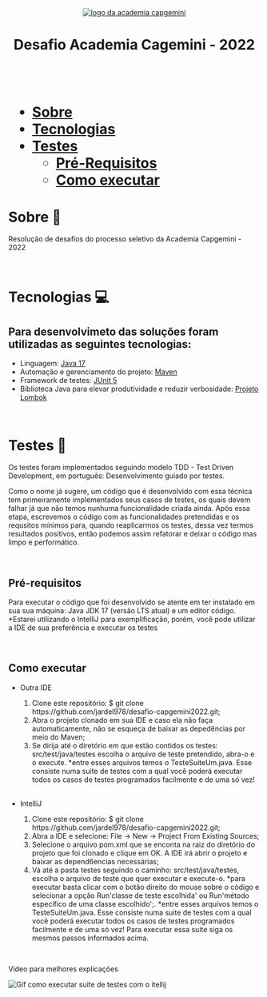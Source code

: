 <div align="center">
  <a href="https://capgemini.proway.com.br/">
    <img src="https://capgemini.proway.com.br/assets/img/logo-capgemini.png" alt="logo da academia capgemini" />
  </a>
</div>
<h1 align="center">Desafio Academia Cagemini - 2022<h1>
<br>

* [Sobre](#Sobre)
* [Tecnologias](#tecnologias)
* [Testes](#testes)
    * [Pré-Requisitos](#pre-requisitos)
    * [Como executar](#como-executar)

# Sobre 📗

<p>Resolução de desafios do processo seletivo da Academia Capgemini - 2022</p>
<br>

# Tecnologias 💻
<h2>Para desenvolvimeto das soluções foram utilizadas as seguintes tecnologias:</h2>
<ul>
  <li>Linguagem: <a href="https://www.oracle.com/java/technologies/downloads/">Java 17 </a></li>
  <li>Automação e gerenciamento do projeto: <a href="https://maven.apache.org/">Maven</a></li>
  <li>Framework de testes: <a href="https://junit.org/junit5/">JUnit 5</a></li>
  <li>Biblioteca Java para elevar produtividade e reduzir verbosidade: <a href="https://projectlombok.org/">Projeto Lombok</a></li>
</ul>
<br>


# Testes 🧪

<p>Os testes foram implementados seguindo modelo TDD - Test Driven Development, em português: Desenvolvimento guiado por testes.</p>
<p>Como o nome já sugere, um código que é desenvolvido com essa técnica tem primeiramente implementados seus casos de testes, os quais devem falhar já que não temos nunhuma 
funcionalidade criada ainda. Após essa etapa, escrevemos o código com as funcionalidades pretendidas e os requsitos mínimos para, quando reaplicarmos os testes, dessa vez 
termos resultados positivos, então podemos assim refatorar e deixar o código mas limpo e performático.</p>
<br>

## Pré-requisitos

<p>Para executar o código que foi desenvolvido se atente em ter instalado em sua sua máquina: Java JDK 17 (versão LTS atual) e um editor código. 
*Estarei utilizando o IntelliJ para exemplificação, porém, você pode utilizar a IDE de sua preferência e executar os testes</p>
<br>

## Como executar

<p></p>

<ul>
  <li>
    <p>Outra IDE</p>
      <ol>
        <li>Clone este repositório: $ git clone https://github.com/jardel978/desafio-capgemini2022.git;</li>
        <li>Abra o projeto clonado em sua IDE e caso ela não faça automaticamente, não se esqueça de baixar as depedências por meio do Maven;</li>
        <li>Se dirija até o diretório em que estão contidos os testes: src/test/java/testes escolha o arquivo de teste pretendido, abra-o e o execute.
        *entre esses arquivos temos o TesteSuiteUm.java. Esse consiste numa suite de testes com a qual você poderá executar todos os casos de testes programados facilmente e 
        de uma só vez!</li>
      </ol>
  </li>
  <br>
  
  <li>
    <p>IntelliJ</p>
      <ol>
        <li>Clone este repositório: $ git clone https://github.com/jardel978/desafio-capgemini2022.git;</li>
        <li>Abra a IDE e selecione: File -> New -> Project From Existing Sources;</li>
        <li>Selecione o arquivo pom.xml que se enconta na raiz do diretório do projeto que foi clonado e clique em OK.
        A IDE irá abrir o projeto e baixar as depend6encias necessárias;</li>
        <li>Vá até a pasta testes seguindo o caminho: src/test/java/testes, escolha o arquivo de teste que quer executar e execute-o. *para executar basta
        clicar com o botão direito do mouse sobre o código e selecionar a opção Run'classe de teste escolhida' ou Run'método específico de uma classe escolhido';.
        *entre esses arquivos temos o TesteSuiteUm.java. Esse consiste numa suite de testes com a qual você poderá executar todos os casos de testes programados facilmente e 
        de uma só vez! Para executar essa suite siga os mesmos passos informados acima.</li>
      </ol>
  </li>
</ul>
<br>
<p>Vídeo para melhores explicações</p>
<img alt="Gif como executar suite de testes com o itellij" title="Readme" src="./capgemine2022.gif" />
